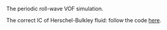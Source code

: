 The periodic roll-wave VOF simulation.

The correct IC of Herschel-Bulkley fluid: follow the code [here](https://github.com/MGYBY/Basilisk_practice/blob/main/power-law/vof/frontRunner/improvedCodes/rw.c).
